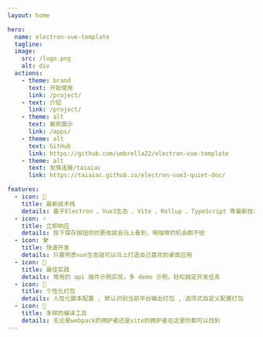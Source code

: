 ```yaml
---
layout: home

hero:
  name: electron-vue-template
  tagline:
  image:
    src: /logo.png
    alt: div
  actions:
    - theme: brand
      text: 开始使用
      link: /project/
    - text: 介绍
      link: /project/
    - theme: alt
      text: 案例展示
      link: /apps/
    - theme: alt
      text: GitHub
      link: https://github.com/umbrella22/electron-vue-template
    - theme: alt
      text: 友情连接/taiaiac
      link: https://taiaiac.github.io/electron-vue3-quiet-doc/

features:
  - icon: 🖖
    title: 最新技术栈
    details: 基于Electron 、Vue3生态 、Vite 、Rollup 、TypeScript 等最新技术栈开发
  - icon: ⚡️
    title: 立即响应
    details: 按下保存按钮你的更改就会马上看到，喝咖啡的机会都不给
  - icon: 🛠️
    title: 快速开发
    details: 只要熟悉vue生态就可以马上打造自己喜欢的桌面应用
  - icon: 💯
    title: 最佳实践
    details: 常用的 api 插件示例实现，多 demo 示例，轻松搞定开发任务
  - icon: 🦾
    title: 个性化打包
    details: 人性化脚本配置 , 默认识别当前平台输出打包 , 选项式自定义配置打包
  - icon: 🤺
    title: 多样的编译工具
    details: 无论是webpack的拥护者还是vite的拥护者在这里你都可以找到
---
```

